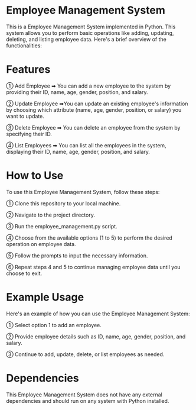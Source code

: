 # Employee Management System
This is a  Employee Management System implemented in Python. This system allows you to perform basic operations like adding, updating, deleting, and listing employee data. Here's a brief overview of the functionalities:

# Features
① Add Employee ➡ You can add a new employee to the system by providing their ID, name, age, gender, position, and salary.

② Update Employee ➡You can update an existing employee's information by choosing which attribute (name, age, gender, position, or salary) you want to update.

③ Delete Employee ➡ You can delete an employee from the system by specifying their ID.

④ List Employees ➡ You can list all the employees in the system, displaying their ID, name, age, gender, position, and salary.

# How to Use
To use this Employee Management System, follow these steps:

① Clone this repository to your local machine.

② Navigate to the project directory.

③ Run the employee_management.py script.

④ Choose from the available options (1 to 5) to perform the desired operation on employee data.

⑤ Follow the prompts to input the necessary information.

⑥ Repeat steps 4 and 5 to continue managing employee data until you choose to exit.


# Example Usage
Here's an example of how you can use the Employee Management System:

① Select option 1 to add an employee.

② Provide employee details such as ID, name, age, gender, position, and salary.

③ Continue to add, update, delete, or list employees as needed.

# Dependencies
This Employee Management System does not have any external dependencies and should run on any system with Python installed.


